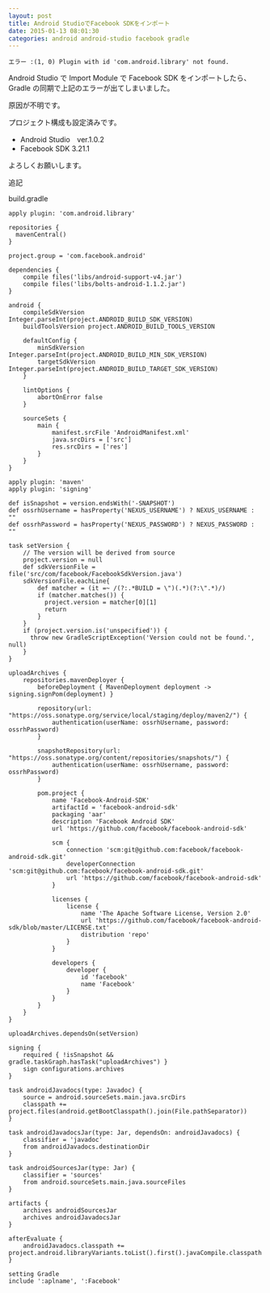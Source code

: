 ```yaml
---
layout: post
title: Android StudioでFacebook SDKをインポート
date: 2015-01-13 08:01:30
categories: android android-studio facebook gradle
---
```

<pre class="lang-none prettyprint-override"><code>エラー :(1, 0) Plugin with id 'com.android.library' not found.
</code></pre>

<p>Android Studio で Import Module で Facebook SDK をインポートしたら、 Gradle の同期で上記のエラーが出てしまいました。</p>

<p>原因が不明です。</p>

<p>プロジェクト構成も設定済みです。</p>

<ul>
<li>Android Studio　ver.1.0.2</li>
<li>Facebook SDK 3.21.1</li>
</ul>

<p>よろしくお願いします。</p>

<p>追記</p>

<p>build.gradle</p>

<pre><code>apply plugin: 'com.android.library'

repositories {
  mavenCentral()
}

project.group = 'com.facebook.android'

dependencies {
    compile files('libs/android-support-v4.jar')
    compile files('libs/bolts-android-1.1.2.jar')
}

android {
    compileSdkVersion Integer.parseInt(project.ANDROID_BUILD_SDK_VERSION)
    buildToolsVersion project.ANDROID_BUILD_TOOLS_VERSION

    defaultConfig {
        minSdkVersion Integer.parseInt(project.ANDROID_BUILD_MIN_SDK_VERSION)
        targetSdkVersion Integer.parseInt(project.ANDROID_BUILD_TARGET_SDK_VERSION)
    }

    lintOptions {
        abortOnError false
    }

    sourceSets {
        main {
            manifest.srcFile 'AndroidManifest.xml'
            java.srcDirs = ['src']
            res.srcDirs = ['res']
        }
    }
}

apply plugin: 'maven'
apply plugin: 'signing'

def isSnapshot = version.endsWith('-SNAPSHOT')
def ossrhUsername = hasProperty('NEXUS_USERNAME') ? NEXUS_USERNAME : ""
def ossrhPassword = hasProperty('NEXUS_PASSWORD') ? NEXUS_PASSWORD : ""

task setVersion {
    // The version will be derived from source
    project.version = null
    def sdkVersionFile = file('src/com/facebook/FacebookSdkVersion.java')
    sdkVersionFile.eachLine{
        def matcher = (it =~ /(?:.*BUILD = \")(.*)(?:\".*)/)
        if (matcher.matches()) {
          project.version = matcher[0][1]
          return
        }
    }
    if (project.version.is('unspecified')) {
      throw new GradleScriptException('Version could not be found.', null)
    }
}

uploadArchives {
    repositories.mavenDeployer {
        beforeDeployment { MavenDeployment deployment -&gt; signing.signPom(deployment) }

        repository(url: "https://oss.sonatype.org/service/local/staging/deploy/maven2/") {
            authentication(userName: ossrhUsername, password: ossrhPassword)
        }

        snapshotRepository(url: "https://oss.sonatype.org/content/repositories/snapshots/") {
            authentication(userName: ossrhUsername, password: ossrhPassword)
        }

        pom.project {
            name 'Facebook-Android-SDK'
            artifactId = 'facebook-android-sdk'
            packaging 'aar'
            description 'Facebook Android SDK'
            url 'https://github.com/facebook/facebook-android-sdk'

            scm {
                connection 'scm:git@github.com:facebook/facebook-android-sdk.git'
                developerConnection 'scm:git@github.com:facebook/facebook-android-sdk.git'
                url 'https://github.com/facebook/facebook-android-sdk'
            }

            licenses {
                license {
                    name 'The Apache Software License, Version 2.0'
                    url 'https://github.com/facebook/facebook-android-sdk/blob/master/LICENSE.txt'
                    distribution 'repo'
                }
            }

            developers {
                developer {
                    id 'facebook'
                    name 'Facebook'
                }
            }
        }
    }
}

uploadArchives.dependsOn(setVersion)

signing {
    required { !isSnapshot &amp;&amp; gradle.taskGraph.hasTask("uploadArchives") }
    sign configurations.archives
}

task androidJavadocs(type: Javadoc) {
    source = android.sourceSets.main.java.srcDirs
    classpath += project.files(android.getBootClasspath().join(File.pathSeparator))
}

task androidJavadocsJar(type: Jar, dependsOn: androidJavadocs) {
    classifier = 'javadoc'
    from androidJavadocs.destinationDir
}

task androidSourcesJar(type: Jar) {
    classifier = 'sources'
    from android.sourceSets.main.java.sourceFiles
}

artifacts {
    archives androidSourcesJar
    archives androidJavadocsJar
}

afterEvaluate {
    androidJavadocs.classpath += project.android.libraryVariants.toList().first().javaCompile.classpath
}

setting Gradle
include ':aplname', ':Facebook'
</code></pre>
